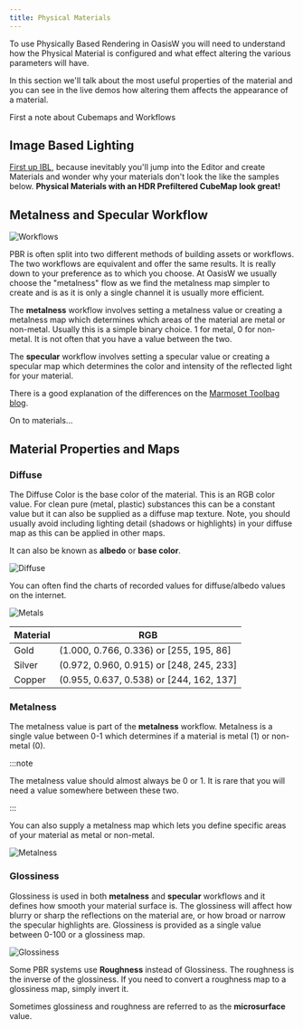 ```yaml
---
title: Physical Materials
---
```


To use Physically Based Rendering in OasisW you will need to understand how the Physical Material is configured and what effect altering the various parameters will have.

In this section we'll talk about the most useful properties of the material and you can see in the live demos how altering them affects the appearance of a material.

First a note about Cubemaps and Workflows

## Image Based Lighting

[First up IBL][6], because inevitably you'll jump into the Editor and create Materials and wonder why your materials don't look the like the samples below. **Physical Materials with an HDR Prefiltered CubeMap look great!**

## Metalness and Specular Workflow

![Workflows](/img/user-manual/graphics/physical-rendering/specular-metalness-workflows.png)

PBR is often split into two different methods of building assets or workflows. The two workflows are equivalent and offer the same results. It is really down to your preference as to which you choose. At OasisW we usually choose the "metalness" flow as we find the metalness map simpler to create and is as it is only a single channel it is usually more efficient.

The **metalness** workflow involves setting a metalness value or creating a metalness map which determines which areas of the material are metal or non-metal. Usually this is a simple binary choice. 1 for metal, 0 for non-metal. It is not often that you have a value between the two.

The **specular** workflow involves setting a specular value or creating a specular map which determines the color and intensity of the reflected light for your material.

There is a good explanation of the differences on the [Marmoset Toolbag blog][5].

On to materials...

## Material Properties and Maps

### Diffuse

The Diffuse Color is the base color of the material. This is an RGB color value. For clean pure (metal, plastic) substances this can be a constant value but it can also be supplied as a diffuse map texture. Note, you should usually avoid including lighting detail (shadows or highlights) in your diffuse map as this can be applied in other maps.

It can also be known as **albedo** or **base color**.

![Diffuse](/img/user-manual/graphics/physical-rendering/diffuse.png)

You can often find the charts of recorded values for diffuse/albedo values on the internet.

![Metals](/img/user-manual/graphics/physical-rendering/metals.jpg)

| Material | RGB                                      |
|----------|------------------------------------------|
| Gold     | (1.000, 0.766, 0.336) or [255, 195, 86]  |
| Silver   | (0.972, 0.960, 0.915) or [248, 245, 233] |
| Copper   | (0.955, 0.637, 0.538) or [244, 162, 137] |

### Metalness

The metalness value is part of the **metalness** workflow. Metalness is a single value between 0-1 which determines if a material is metal (1) or non-metal (0).

:::note

The metalness value should almost always be 0 or 1. It is rare that you will need a value somewhere between these two.

:::

You can also supply a metalness map which lets you define specific areas of your material as metal or non-metal.

![Metalness](/img/user-manual/graphics/physical-rendering/metalness.png)

### Glossiness

Glossiness is used in both  **metalness** and **specular** workflows and it defines how smooth your material surface is. The glossiness will affect how blurry or sharp the reflections on the material are, or how broad or narrow the specular highlights are. Glossiness is provided as a single value between 0-100 or a glossiness map.

![Glossiness](/img/user-manual/graphics/physical-rendering/glossiness.png)

Some PBR systems use **Roughness** instead of Glossiness. The roughness is the inverse of the glossiness. If you need to convert a roughness map to a glossiness map, simply invert it.

Sometimes glossiness and roughness are referred to as the **microsurface** value.

<!-- ### All together

These three properties **diffuse**, **metalness** and **glossiness** are the core of the physical material system. You can try different combinations in the live demo below.

There are many other additional properties to investigate that can be used to make great materials such as Ambient Occlusion, Emissive, Opacity, Normal and Height maps.

<div className="iframe-container">
    <iframe src="https://playcanv.as/p/Q28EwTwQ/" title="Physical Materials - All" allow="camera; microphone; xr-spatial-tracking; fullscreen" allowfullscreen></iframe>
</div> -->

[5]: https://marmoset.co/posts/pbr-texture-conversion/
[6]: /user-manual/graphics/physical-rendering/image-based-lighting/
